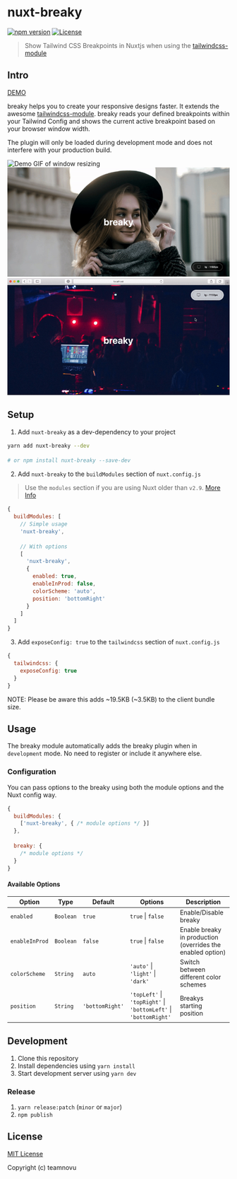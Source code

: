 # nuxt-breaky

[![npm version][npm-version-src]][npm-version-href]
[![License][license-src]][license-href]

<!-- [![npm downloads][npm-downloads-src]][npm-downloads-href] -->
<!-- [![Circle CI][circle-ci-src]][circle-ci-href] -->
<!-- [![Codecov][codecov-src]][codecov-href] -->

> Show Tailwind CSS Breakpoints in Nuxtjs when using the [tailwindcss-module](https://github.com/nuxt-community/tailwindcss-module)

<!-- [📖 **Release Notes**](./CHANGELOG.md) -->

## Intro

[DEMO](https://teamnovu.github.io/nuxt-breaky/)

breaky helps you to create your responsive designs faster. It extends the awesome [tailwindcss-module](https://github.com/nuxt-community/tailwindcss-module). breaky reads your defined breakpoints within your Tailwind Config and shows the current active breakpoint based on your browser window width.

The plugin will only be loaded during development mode and does not interfere with your production build.

![Demo GIF of window resizing](./example/assets/img/resizing.gif 'Resizing Browser Window')
![Demo GIF of dragging](./example/assets/img/dragging.gif 'Dragging Card to Corners')
![Demo GIF of toggling dark mode](./example/assets/img/toggle-dark-mode.gif 'Toggling between Dark and Light Mode')

## Setup

1. Add `nuxt-breaky` as a dev-dependency to your project

```bash
yarn add nuxt-breaky --dev

# or npm install nuxt-breaky --save-dev
```

2. Add `nuxt-breaky` to the `buildModules` section of `nuxt.config.js`

> Use the `modules` section if you are using Nuxt older than `v2.9`. [More Info](https://nuxtjs.org/guide/modules/#build-only-modules)

```js
{
  buildModules: [
    // Simple usage
    'nuxt-breaky',

    // With options
    [
      'nuxt-breaky',
      {
        enabled: true,
        enableInProd: false,
        colorScheme: 'auto',
        position: 'bottomRight'
      }
    ]
  ]
}
```

3. Add `exposeConfig: true` to the `tailwindcss` section of `nuxt.config.js`

```js
{
  tailwindcss: {
    exposeConfig: true
  }
}
```

NOTE: Please be aware this adds ~19.5KB (~3.5KB) to the client bundle size.

## Usage

The breaky module automatically adds the breaky plugin when in `development` mode.
No need to register or include it anywhere else.

### Configuration

You can pass options to the breaky using both the module options and the Nuxt config way.

```js
{
  buildModules: {
    ['nuxt-breaky', { /* module options */ }]
  },

  breaky: {
    /* module options */
  }
}
```

#### Available Options

| Option         | Type      | Default         | Options                                                          | Description                                                |
| -------------- | --------- | --------------- | ---------------------------------------------------------------- | ---------------------------------------------------------- |
| `enabled`      | `Boolean` | `true`          | `true` \| `false`                                                | Enable/Disable breaky                                      |
| `enableInProd` | `Boolean` | `false`         | `true` \| `false`                                                | Enable breaky in production (overrides the enabled option) |
| `colorScheme`  | `String`  | `auto`          | `'auto'` \| `'light'` \| `'dark'`                                | Switch between different color schemes                     |
| `position`     | `String`  | `'bottomRight'` | `'topLeft'` \| `'topRight'` \| `'bottomLeft'` \| `'bottomRight'` | Breakys starting position                                  |

## Development

1. Clone this repository
2. Install dependencies using `yarn install`
3. Start development server using `yarn dev`

### Release

1. `yarn release:patch` (`minor` or `major`)
2. `npm publish`

## License

[MIT License](./LICENSE)

Copyright (c) teamnovu

<!-- Badges -->

[npm-version-src]: https://img.shields.io/npm/v/nuxt-breaky/latest.svg?style=flat-square
[npm-version-href]: https://github.com/teamnovu/nuxt-breaky/releases
[npm-downloads-src]: https://img.shields.io/npm/dt/nuxt-breaky.svg?style=flat-square
[npm-downloads-href]: https://github.com/teamnovu/nuxt-breaky/releases
[circle-ci-src]: https://img.shields.io/circleci/project/github/teamnovu/nuxt-breaky.svg?style=flat-square
[circle-ci-href]: https://circleci.com/gh/teamnovu/nuxt-breaky
[codecov-src]: https://img.shields.io/codecov/c/github/teamnovu/nuxt-breaky.svg?style=flat-square
[codecov-href]: https://codecov.io/gh/teamnovu/nuxt-breaky
[license-src]: https://img.shields.io/npm/l/nuxt-breaky.svg?style=flat-square
[license-href]: https://github.com/teamnovu/nuxt-breaky/blob/master/LICENSE
